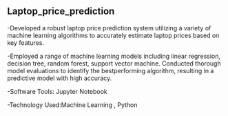 ## Laptop_price_prediction
-Developed a robust laptop price prediction system utilizing a variety of machine learning algorithms to accurately estimate laptop prices based on key features.

-Employed a range of machine learning models including linear regression, decision tree, random forest, support vector machine. Conducted thorough model evaluations to identify the bestperforming algorithm, resulting in a predictive model with high accuracy.

-Software Tools: Jupyter Notebook

-Technology Used:Machine Learning , Python

